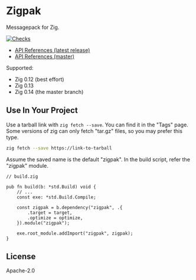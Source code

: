# Zigpak

Messagepack for Zig.

[![Checks](https://github.com/thislight/zigpak/actions/workflows/main.yml/badge.svg?branch=master&name=Checks)](https://github.com/thislight/zigpak/actions/workflows/main.yml)

- [API References (latest release)](https://zigpak.pages.dev/zigpak/)
- [API References (master)](https://master.zigpak.pages.dev/zigpak/)

Supported:

- Zig 0.12 (best effort)
- Zig 0.13
- Zig 0.14 (the master branch)

## Use In Your Project

Use a tarball link with `zig fetch --save`. You can find it in the "Tags" page. Some versions of zig can only fetch "tar.gz" files, so you may prefer this type.

```sh
zig fetch --save https://link-to-tarball
```

Assume the saved name is the default "zigpak". In the build script, refer the "zigpak" module.

```zig
// build.zig

pub fn build(b: *std.Build) void {
    // ...
    const exe: *std.Build.Compile;

    const zigpak = b.dependency("zigpak", .{
        .target = target,
        .optimize = optimize,
    }).module("zigpak");

    exe.root_module.addImport("zigpak", zigpak);
}
```

## License

Apache-2.0
